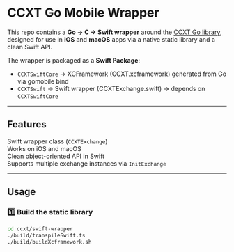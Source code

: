 # CCXT Go Mobile Wrapper

This repo contains a **Go → C → Swift wrapper** around the [CCXT Go library](https://github.com/ccxt/ccxt/tree/master/go/v4), 
designed for use in **iOS** and **macOS** apps via a native static library and a clean Swift API.

The wrapper is packaged as a **Swift Package**:

- `CCXTSwiftCore` → XCFramework (CCXT.xcframework) generated from Go via gomobile bind
- `CCXTSwift` → Swift wrapper (CCXTExchange.swift) → depends on `CCXTSwiftCore`

---

## Features

Swift wrapper class (`CCXTExchange`)  
Works on iOS and macOS  
Clean object-oriented API in Swift  
Supports multiple exchange instances via `InitExchange`

---

## Usage

### 1️⃣ Build the static library

```bash
cd ccxt/swift-wrapper
./build/transpileSwift.ts
./build/buildXcframework.sh
```